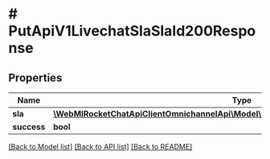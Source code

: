 # # PutApiV1LivechatSlaSlaId200Response

## Properties

Name | Type | Description | Notes
------------ | ------------- | ------------- | -------------
**sla** | [**\WebMIRocketChatApiClientOmnichannelApi\Model\PutApiV1LivechatSlaSlaId200ResponseSla**](PutApiV1LivechatSlaSlaId200ResponseSla.md) |  | [optional]
**success** | **bool** |  | [optional]

[[Back to Model list]](../../README.md#models) [[Back to API list]](../../README.md#endpoints) [[Back to README]](../../README.md)
